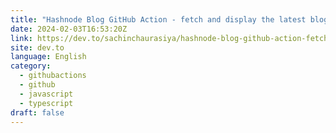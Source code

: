 ```yaml
---
title: "Hashnode Blog GitHub Action - fetch and display the latest blogs in a nice format"
date: 2024-02-03T16:53:20Z
link: https://dev.to/sachinchaurasiya/hashnode-blog-github-action-fetch-and-display-the-latest-blogs-in-a-nice-format-4f25?utm_medium=RSS&utm_source=news.12bit.vn
site: dev.to
language: English
category:
  - githubactions
  - github
  - javascript
  - typescript
draft: false
---
```

